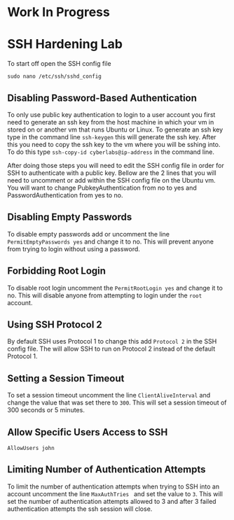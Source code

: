 # Work In Progress



# SSH Hardening Lab



To start off open the SSH config file

`sudo nano /etc/ssh/sshd_config` 



## Disabling Password-Based Authentication



To only use public key authentication to login to a user account you first need to generate an ssh key from the host machine in which your vm in stored on or another vm that runs Ubuntu or Linux. To generate an ssh key type in the command line `ssh-keygen` this will generate the ssh key. After this you need to copy the ssh key to the vm where you will be sshing into. To do this type `ssh-copy-id cyberlabs@ip-address` in the command line. 



After doing those steps you will need to edit the SSH config file in order for SSH to authenticate with a public key. Bellow are the 2 lines that you will need to uncomment or add within   the SSH config file on the Ubuntu vm. You will want to change PubkeyAuthentication from no to yes and PasswordAuthentication from yes to no.





## Disabling Empty Passwords



To disable empty passwords add or uncomment the line `PermitEmptyPasswords yes` and change it to no. This will prevent anyone from trying to login without using a password.



## Forbidding Root Login



To disable root login uncomment the `PermitRootLogin yes` and change it to no. This will disable anyone from attempting to login under the `root` account.



## Using SSH Protocol 2



By default SSH uses Protocol 1 to change this add `Protocol 2` in the SSH config file. The will allow SSH to run on Protocol 2 instead of the default Protocol 1.



## Setting a Session Timeout



To set a session timeout uncomment the line `ClientAliveInterval` and change the value that was set there to `300`. This will set a session timeout of 300 seconds or 5 minutes.  



## Allow Specific Users Access to SSH



`AllowUsers john`



## Limiting Number of Authentication Attempts



To limit the number of authentication attempts when trying to SSH into an account uncomment the line `MaxAuthTries ` and set the value to `3`. This will set the number of authentication attempts allowed to 3 and after 3 failed authentication attempts the ssh session will close.



